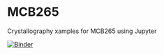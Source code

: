 # MCB265
Crystallography xamples for MCB265 using Jupyter 


[![Binder](https://mybinder.org/badge_logo.svg)](https://mybinder.org/v2/gh/kmdalton/mcb265)
